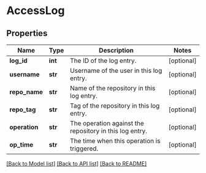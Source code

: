 # AccessLog

## Properties
Name | Type | Description | Notes
------------ | ------------- | ------------- | -------------
**log_id** | **int** | The ID of the log entry. | [optional] 
**username** | **str** | Username of the user in this log entry. | [optional] 
**repo_name** | **str** | Name of the repository in this log entry. | [optional] 
**repo_tag** | **str** | Tag of the repository in this log entry. | [optional] 
**operation** | **str** | The operation against the repository in this log entry. | [optional] 
**op_time** | **str** | The time when this operation is triggered. | [optional] 

[[Back to Model list]](../README.md#documentation-for-models) [[Back to API list]](../README.md#documentation-for-api-endpoints) [[Back to README]](../README.md)



